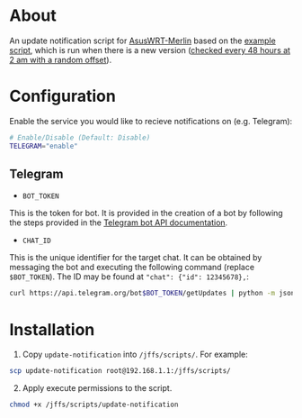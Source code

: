 # About

An update notification script for [AsusWRT-Merlin](https://www.asuswrt-merlin.net/) based on the [example script](https://github.com/RMerl/asuswrt-merlin.ng/wiki/Update-Notification-Example), which is run when there is a new version ([checked every 48 hours at 2 am with a random offset](https://github.com/RMerl/asuswrt-merlin.ng/blob/master/release/src/router/rc/watchdog.c#L5786)).

# Configuration

Enable the service you would like to recieve notifications on (e.g. Telegram):

```sh
# Enable/Disable (Default: Disable)
TELEGRAM="enable"
```

## Telegram

- `BOT_TOKEN`

This is the token for bot. It is provided in the creation of a bot by following the steps provided in the [Telegram bot API documentation](https://core.telegram.org/bots#3-how-do-i-create-a-bot).

- `CHAT_ID` 

This is the unique identifier for the target chat. It can be obtained by messaging the bot and executing the following command (replace `$BOT_TOKEN`). The ID may be found at `"chat": {"id": 12345678},`:

```sh
curl https://api.telegram.org/bot$BOT_TOKEN/getUpdates | python -m json.tool
```

# Installation

1. Copy `update-notification` into `/jffs/scripts/`. For example:

```sh
scp update-notification root@192.168.1.1:/jffs/scripts/
```

2. Apply execute permissions to the script.

```sh
chmod +x /jffs/scripts/update-notification
```
